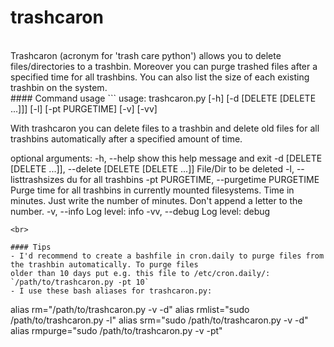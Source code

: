 trashcaron
==========
<br>
Trashcaron (acronym for 'trash care python') allows you to delete files/directories to a trashbin. Moreover you can
purge trashed files after a specified time for all trashbins. You can also list the size of each existing trashbin
on the system.

<br>
#### Command usage
```
usage: trashcaron.py [-h] [-d [DELETE [DELETE ...]]] [-l] [-pt PURGETIME] [-v]
                     [-vv]

With trashcaron you can delete files to a trashbin and delete old files for
all trashbins automatically after a specified amount of time.

optional arguments:
  -h, --help            show this help message and exit
  -d [DELETE [DELETE ...]], --delete [DELETE [DELETE ...]]
                        File/Dir to be deleted
  -l, --listtrashsizes  du for all trashbins
  -pt PURGETIME, --purgetime PURGETIME
                        Purge time for all trashbins in currently mounted
                        filesystems. Time in minutes. Just write the number of
                        minutes. Don't append a letter to the number.
  -v, --info            Log level: info
  -vv, --debug          Log level: debug
```
<br>

#### Tips
- I'd recommend to create a bashfile in cron.daily to purge files from the trashbin automatically. To purge files
older than 10 days put e.g. this file to /etc/cron.daily/:
`/path/to/trashcaron.py -pt 10`
- I use these bash aliases for trashcaron.py: 
```
alias rm="/path/to/trashcaron.py -v -d"
alias rmlist="sudo /path/to/trashcaron.py -l"
alias srm="sudo /path/to/trashcaron.py -v -d"
alias rmpurge="sudo /path/to/trashcaron.py -v -pt"
```
